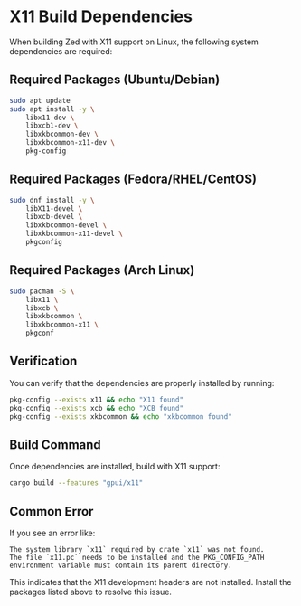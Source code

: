 # X11 Build Dependencies

When building Zed with X11 support on Linux, the following system dependencies are required:

## Required Packages (Ubuntu/Debian)

```bash
sudo apt update
sudo apt install -y \
    libx11-dev \
    libxcb1-dev \
    libxkbcommon-dev \
    libxkbcommon-x11-dev \
    pkg-config
```

## Required Packages (Fedora/RHEL/CentOS)

```bash
sudo dnf install -y \
    libX11-devel \
    libxcb-devel \
    libxkbcommon-devel \
    libxkbcommon-x11-devel \
    pkgconfig
```

## Required Packages (Arch Linux)

```bash
sudo pacman -S \
    libx11 \
    libxcb \
    libxkbcommon \
    libxkbcommon-x11 \
    pkgconf
```

## Verification

You can verify that the dependencies are properly installed by running:

```bash
pkg-config --exists x11 && echo "X11 found"
pkg-config --exists xcb && echo "XCB found"
pkg-config --exists xkbcommon && echo "xkbcommon found"
```

## Build Command

Once dependencies are installed, build with X11 support:

```bash
cargo build --features "gpui/x11"
```

## Common Error

If you see an error like:
```
The system library `x11` required by crate `x11` was not found.
The file `x11.pc` needs to be installed and the PKG_CONFIG_PATH environment variable must contain its parent directory.
```

This indicates that the X11 development headers are not installed. Install the packages listed above to resolve this issue.